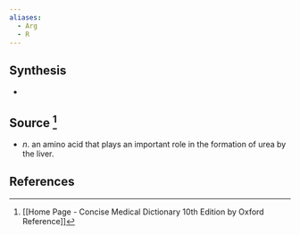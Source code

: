 ```yaml
---
aliases:
  - Arg
  - R
---
```

## Synthesis
- 
## Source [^1]
- $n$. an amino acid that plays an important role in the formation of urea by the liver.
## References

[^1]: [[Home Page - Concise Medical Dictionary 10th Edition by Oxford Reference]]